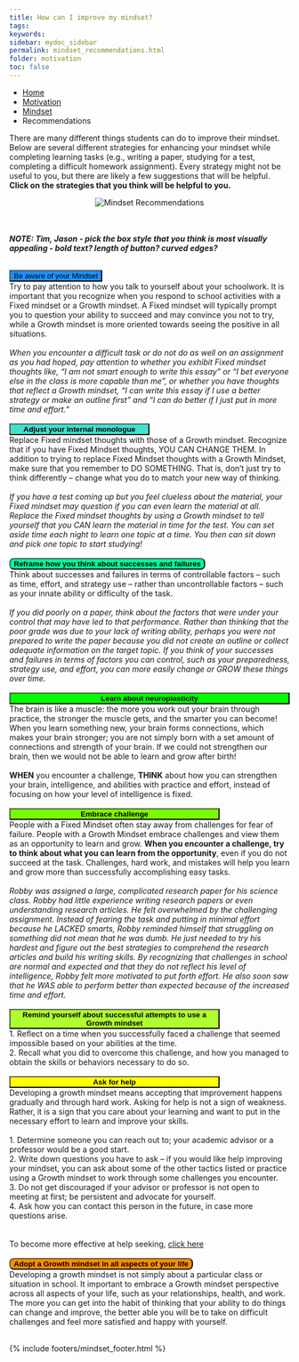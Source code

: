 ```yaml
---
title: How can I improve my mindset?
tags: 
keywords: 
sidebar: mydoc_sidebar
permalink: mindset_recommendations.html
folder: motivation
toc: false
---
```


<ul class="breadcrumb">
    <li><a href="index.html">Home</a></li>
    <li><a href="motivation.html">Motivation</a></li>
    <li><a href="mindset.html">Mindset</a></li>
    <li class="active">Recommendations</li>
</ul>






There are many different things students can do to improve their mindset. Below are several different strategies for enhancing your mindset while completing learning tasks (e.g., writing a paper, studying for a test, completing a difficult homework assignment). Every strategy might not be useful to you, but there are likely a few suggestions that will be helpful. <b>Click on the strategies that you think will be helpful to you.</b> 

<center><img src='images/mindset_recommendations.png' alt='Mindset Recommendations' /></center>
<br>
<br>

<b><i>NOTE: Tim, Jason - pick the box style that you think is most visually appealing - bold text? length of button? curved edges? </i></b>

<br>
<button data-toggle="collapse" data-target="#aware" style="background-color:DodgerBlue">Be aware of your Mindset</button>

<div id="aware" class="collapse">
Try to pay attention to how you talk to yourself about your schoolwork. It is important that you recognize when you respond to school activities with a Fixed mindset or a Growth mindset. A Fixed mindset will typically prompt you to question your ability to succeed and may convince you not to try, while a Growth mindset is more oriented towards seeing the positive in all situations.
<br>
<br>
<i>When you encounter a difficult task or do not do as well on an assignment as you had hoped, pay attention to whether you exhibit Fixed mindset thoughts like, “I am not smart enough to write this essay” or “I bet everyone else in the class is more capable than me”, or whether you have thoughts that reflect a Growth mindset, “I can write this essay if I use a better strategy or make an outline first” and “I can do better if I just put in more time and effort.”</i>
<br>
</div>

<br>
<button data-toggle="collapse" data-target="#adjust" style="background-color:Turquoise; width:50%"><b>Adjust your internal monologue</b></button>

<div id="adjust" class="collapse">
Replace Fixed mindset thoughts with those of a Growth mindset. Recognize that if you have Fixed Mindset thoughts, YOU CAN CHANGE THEM. In addition to trying to replace Fixed Mindset thoughts with a Growth Mindset, make sure that you remember to DO SOMETHING. That is, don’t just try to think differently – change what you do to match your new way of thinking.
<br>
<br>
<i>If you have a test coming up but you feel clueless about the material, your Fixed mindset may question if you can even learn the material at all. Replace the Fixed mindset thoughts by using a Growth mindset to tell yourself that you CAN learn the material in time for the test. You can set aside time each night to learn one topic at a time. You then can sit down and pick one topic to start studying!</i>
<br>
</div>

<br>
<button data-toggle="collapse" data-target="#Reframe" style="background-color:MediumSpringGreen; border-radius:8px"><b>Reframe how you think about successes and failures</b></button>

<div id="Reframe" class="collapse">
Think about successes and failures in terms of controllable factors – such as time, effort, and strategy use – rather than uncontrollable factors – such as your innate ability or difficulty of the task.
<br>
<br>
<i>If you did poorly on a paper, think about the factors that were under your control that may have led to that performance. Rather than thinking that the poor grade was due to your lack of writing ability, perhaps you were not prepared to write the paper because you did not create an outline or collect adequate information on the target topic. If you think of your successes and failures in terms of factors you can control, such as your preparedness, strategy use, and effort, you can more easily change or GROW these things over time.</i>
<br>
</div>

<br>
<button data-toggle="collapse" data-target="#neuroplasticity" style="background-color:Lime; width:100%"><b>Learn about neuroplasticity</b></button>

<div id="neuroplasticity" class="collapse">
The brain is like a muscle: the more you work out your brain through practice, the stronger the muscle gets, and the smarter you can become! When you learn something new, your brain forms connections, which makes your brain stronger; you are not simply born with a set amount of connections and strength of your brain. If we could not strengthen our brain, then we would not be able to learn and grow after birth!
<br>
<br>
<b>WHEN</b> you encounter a challenge, <b>THINK</b> about how you can strengthen your brain, intelligence, and abilities with practice and effort, instead of focusing on how your level of intelligence is fixed.
<br>
</div>

<br>
<button data-toggle="collapse" data-target="#embrace" style="background-color:LawnGreen; width:75%"><b>Embrace challenge</b></button>

<div id="embrace" class="collapse">
People with a Fixed Mindset often stay away from challenges for fear of failure. People with a Growth Mindset embrace challenges and view them as an opportunity to learn and grow. <b>When you encounter a challenge, try to think about what you can learn from the opportunity</b>, even if you do not succeed at the task. Challenges, hard work, and mistakes will help you learn and grow more than successfully accomplishing easy tasks.
<br>
<br>
<i> Robby was assigned a large, complicated research paper for his science class. Robby had little experience writing research papers or even understanding research articles. He felt overwhelmed by the challenging assignment. Instead of fearing the task and putting in minimal effort because he LACKED smarts, Robby reminded himself that struggling on something did not mean that he was dumb. He just needed to try his hardest and figure out the best strategies to comprehend the research articles and build his writing skills. By recognizing that challenges in school are normal and expected and that they do not reflect his level of intelligence, Robby felt more motivated to put forth effort. He also soon saw that he WAS able to perform better than expected because of the increased time and effort.</i>
<br>
</div>

<br>
<button data-toggle="collapse" data-target="#remind" style="background-color:GreenYellow; width:75%"><b>Remind yourself about successful attempts to use a Growth mindset</b></button>

<div id="remind" class="collapse">
1.  Reflect on a time when you successfully faced a challenge that seemed impossible based on your abilities at the time.
<br>
2.  Recall what you did to overcome this challenge, and how you managed to obtain the skills or behaviors necessary to do so.
<br>
</div>

<br>
<button data-toggle="collapse" data-target="#ask" style="background-color:Yellow; width:75%"><b>Ask for help</b></button>

<div id="ask" class="collapse">
Developing a growth mindset means accepting that improvement happens gradually and through hard work. Asking for help is not a sign of weakness. Rather, it is a sign that you care about your learning and want to put in the necessary effort to learn and improve your skills.
<br>
<br>
    1. Determine someone you can reach out to; your academic advisor or a professor would be a good start.
    <br>
    2. Write down questions you have to ask – if you would like help improving your mindset, you can ask about some of the other tactics listed or practice using a Growth mindset to work through some challenges you encounter.
    <br>
    3. Do not get discouraged if your advisor or professor is not open to meeting at first; be persistent and advocate for yourself.
    <br>
    4. Ask how you can contact this person in the future, in case more questions arise.
    <br>
<br>
<br>
To become more effective at help seeking, <a href="http://srl.daacs.net/help_seeking.html">click here</a>
<br>
</div>

<br>
<button data-toggle="collapse" data-target="#adopt" style="background-color:DarkOrange; border-radius:8px"><b>Adopt a Growth mindset in all aspects of your life</b></button>

<div id="adopt" class="collapse">
Developing a growth mindset is not simply about a particular class or situation in school. It important to embrace a Growth mindset perspective across all aspects of your life, such as your relationships, health, and work. The more you can get into the habit of thinking that your ability to do things can change and improve, the better able you will be to take on difficult challenges and feel more satisfied and happy with yourself.
<br>
</div>
<br>



{% include footers/mindset_footer.html %}
